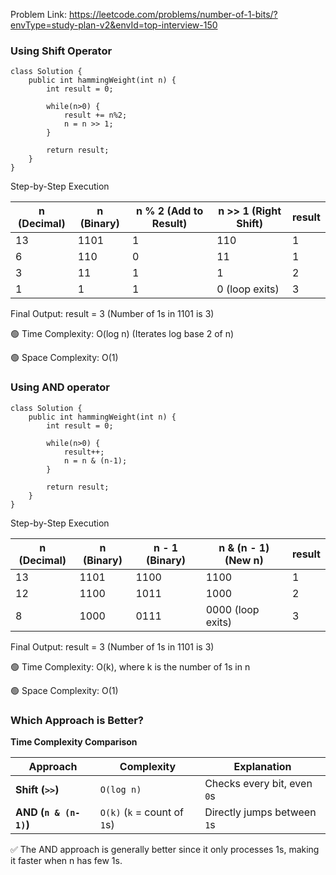 Problem Link: https://leetcode.com/problems/number-of-1-bits/?envType=study-plan-v2&envId=top-interview-150

### Using Shift Operator

```
class Solution {
    public int hammingWeight(int n) {
        int result = 0;

        while(n>0) {
            result += n%2;
            n = n >> 1;
        }

        return result;
    }
}

```

Step-by-Step Execution

|n (Decimal)	|    n (Binary)	  |    n % 2 (Add to Result)	|    n >> 1 (Right Shift)	|   result        |
|----------------|----------------|-----------------------------|---------------------------|-----------------|
|13	             |    1101	      |            1	            |            110	        |        1        |
|6	             |    110	      |            0	            |            11	            |        1        |
|3	             |    11	      |            1	            |            1	            |        2        |
|  1	         |    1	          |            1	            |       0 (loop exits)	    |        3        |

Final Output: result = 3 (Number of 1s in 1101 is 3)

🟢 Time Complexity: O(log n) (Iterates log base 2 of n)

🟢 Space Complexity: O(1)


### Using AND operator

```
class Solution {
    public int hammingWeight(int n) {
        int result = 0;

        while(n>0) {
            result++;
            n = n & (n-1);
        }

        return result;
    }
}
```

Step-by-Step Execution

|n (Decimal)	   |    n (Binary)	      |n - 1 (Binary)	     |n & (n - 1) (New n)	    |result|
|------------------|----------------------|----------------------|--------------------------|------|
|13	               |1101	              |1100	                 |1100	                    |1|
|12	               |1100	              |1011	                 |1000	                    |2|
|8	               |1000	              |0111	                 |0000 (loop exits)	        |3|

Final Output: result = 3 (Number of 1s in 1101 is 3)

🟢 Time Complexity: O(k), where k is the number of 1s in n

🟢 Space Complexity: O(1)

### Which Approach is Better?

**Time Complexity Comparison**

| Approach              | Complexity          | Explanation                            |
|-----------------------|--------------------|---------------------------------------- |
| **Shift (`>>`)**      | `O(log n)`         | Checks every bit, even `0`s             |
| **AND (`n & (n-1)`)** | `O(k)` (`k` = count of `1`s) | Directly jumps between `1`s   |

✅ The AND approach is generally better since it only processes 1s, making it faster when n has few 1s.
